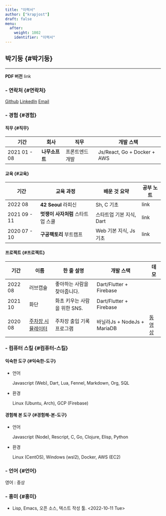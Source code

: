 ```yaml
---
title: "이력서"
author: ["krapjost"]
draft: false
menu:
  after:
    weight: 1002
    identifier: "이력서"
---
```


## 박기둥 {#박기둥}

---
**PDF 버전** link


### - 연락처 {#연락처}

[Github](https://github.com/krapjost)
[LinkedIn](https://www.linkedin.com/in/gidoong-park-3a0b751b1/)
[Email](mailto:krapjost@gmail.com)


### - 경험 {#경험}


#### 직무 {#직무}

| 기간         | 회사      | 직무     | 개발 스택                   |
|------------|---------|--------|-------------------------|
| 2021 01 - 08 | **나무소프트** | 프론트엔드 개발 | Js/React, Go + Docker + AWS |


#### 교육 {#교육}

| 기간         | 교육 과정            | 배운 것 요약     | 공부 노트 |
|------------|------------------|-------------|-------|
| 2022 08      | **42 Seoul** 라피신  | Sh, C 기초       | link  |
| 2021 09 - 11 | **멋쟁이 사자처럼** 스타트업 스쿨 | 스타트업 기본 지식, Dart | link  |
| 2020 07 - 10 | **구공팩토리** 부트캠프 | Web 기본 지식, Js 기초 | link  |


#### 프로젝트 {#프로젝트}

| 기간    | 이름                                                | 한 줄 설명         | 개발 스택                | 데모                                               |
|-------|---------------------------------------------------|----------------|----------------------|--------------------------------------------------|
| 2022 08 | 러브캡슐                                            | 좋아하는 사람을 찾아줍니다. | Dart/Flutter + Firebase  |                                                    |
| 2021 10 | 화단                                                | 화초 키우는 사람을 위한 SNS. | Dart/Flutter + Firebase  |                                                    |
| 2020 08 | [주차장 시뮬레이터](https://github.com/krapjost/parkinglot) | 주차장 출입 기록 프로그램 | 바닐라Js + NodeJs + MariaDB | [동영상](https://www.youtube.com/watch?v=Rhi-OBtbe5c) |


### - 컴퓨터 스킬 {#컴퓨터-스킬}


#### 익숙한 도구 {#익숙한-도구}

<!--list-separator-->

-  언어

    Javascript (Web), Dart, Lua, Fennel, Markdown, Org, SQL

<!--list-separator-->

-  환경

    Linux (Ubuntu, Arch), GCP (Firebase)


#### 경험해 본 도구 {#경험해-본-도구}

<!--list-separator-->

-  언어

    Javascript (Node), Rescript, C, Go, Clojure, Elisp, Python

<!--list-separator-->

-  환경

    Linux (CentOS), Windows (wsl2), Docker, AWS (EC2)


### - 언어 {#언어}

영어 : 중상


### - 흥미 {#흥미}

-   Lisp, Emacs, 오픈 소스, 텍스트 작성 툴. <span class="timestamp-wrapper"><span class="timestamp">&lt;2022-10-11 Tue&gt;</span></span>
